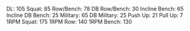 DL: 105
 Squat: 85
 Row/Bench: 78
 DB Row/Bench: 30
 Incline Bench: 65
 Incline DB Bench: 25
 Military: 65
 DB Military: 25
 Push Up: 21
 Pull Up: 7
 1RPM Squat: 175
 1RPM Row: 140
 1RPM Bench: 130
